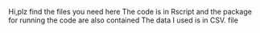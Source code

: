 Hi,plz find the files you need here
The code is in Rscript and the package for running the code are also contained
The data I used is in CSV. file
